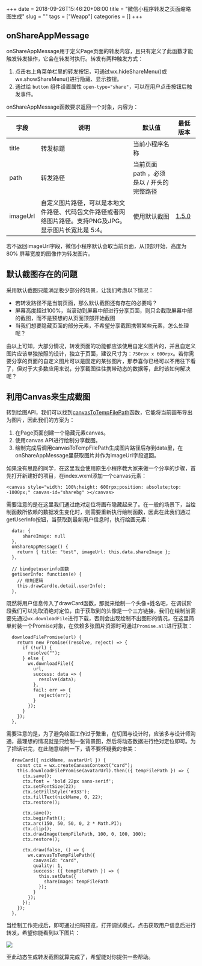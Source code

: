 +++
date = 2018-09-26T15:46:20+08:00
title = "微信小程序转发之页面缩略图生成"
slug = "" 
tags = ["Weapp"]
categories = []
+++

## onShareAppMessage

onShareAppMessage用于定义Page页面的转发内容，且只有定义了此函数才能触发转发操作，它会在转发时执行。转发有两种触发方式：

1. 点击右上角菜单栏里的转发按钮，可通过wx.hideShareMenu()或wx.showShareMenu()进行隐藏、显示按钮。
2. 通过给 `button` 组件设置属性 `open-type="share"`，可以在用户点击按钮后触发事件。

onShareAppMessage函数要求返回一个对象，内容为：

| 字段     | 说明                                                         | 默认值                                    | 最低版本                                                     |
| -------- | ------------------------------------------------------------ | ----------------------------------------- | ------------------------------------------------------------ |
| title    | 转发标题                                                     | 当前小程序名称                            |                                                              |
| path     | 转发路径                                                     | 当前页面 path ，必须是以 / 开头的完整路径 |                                                              |
| imageUrl | 自定义图片路径，可以是本地文件路径、代码包文件路径或者网络图片路径。支持PNG及JPG。显示图片长宽比是 5:4。 | 使用默认截图                              | [1.5.0](https://developers.weixin.qq.com/miniprogram/dev/framework/compatibility.html) |

若不返回imageUrl字段，微信小程序默认会取当前页面，从顶部开始，高度为 80% 屏幕宽度的图像作为转发图片。

## 默认截图存在的问题

采用默认截图只能满足极少部分的场景，让我们考虑以下情况：

- 若转发路径不是当前页面，那么默认截图还有存在的必要吗？
- 屏幕高度超过100%，当滚动到屏幕中部进行分享页面，则只会截取屏幕中部的截图，而不是预想的从页面顶部开始截图
- 当我们想要隐藏页面的部分元素，不希望分享截图携带某些元素，怎么处理呢？

由以上可知，大部分情况，转发页面的功能都应该使用自定义图片的，并且自定义图片应该单独按照的设计，独立于页面，建议尺寸为：`750rpx x 600rpx`。若你需要分享的页面的自定义图片可以是固定的某张图片，那恭喜你已经可以不用往下看了，但对于大多数应用来说，分享截图往往携带动态的数据等，此时该如何解决呢？

## 利用Canvas来生成截图

转到绘图API，我们可以找到[canvasToTempFilePath](https://developers.weixin.qq.com/miniprogram/dev/api/canvas/temp-file.html)函数，它能将当前画布导出为图片，因此我们的方案为：

1. 在Page页面创建一个隐藏元素canvas。
2. 使用canvas API进行绘制分享截图。
3. 绘制完成后调用canvasToTempFilePath生成图片路径后存到data里，在onShareAppMessage里获取图片并作为imageUrl字段返回。

如果没有思路的同学，在这里我会使用原生小程序教大家来做一个分享的步骤，首先打开新建好的项目，在index.wxml添加一个canvas元素：

```
<canvas style="width: 100%;height: 600rpx;position: absolute;top: -1000px;" canvas-id="sharebg" ></canvas> 
```

需要注意的是在这里我们通过绝对定位将画布隐藏起来了。在一般的场景下，当绘制函数所依赖的数据发生变化时，则需要重新执行绘制函数，因此在此我们通过getUserInfo按钮，当获取到最新用户信息时，执行绘画元素：

```
  data: {
      shareImage: null
  },
  onShareAppMessage() {
    return { title: "test", imageUrl: this.data.shareImage };
  },
  
  // bindgetuserinfo函数
  getUserInfo: function(e) {
    // 绘制逻辑
    this.drawCard(e.detail.userInfo);
  },
```

既然将用户信息传入了drawCard函数，那就来绘制一个头像+姓名吧，在调试阶段我们可以先取消绝对定位，由于获取到的头像是一个三方链接，我们在绘制前需要先通过`wx.downloadFile`进行下载，否则会出现绘制不出图形的情况，在这里简单封装一个Promise对象，在依赖多张图片资源时可通过`Promise.all`进行获取：

```
  downloadFilePromise(url) {
    return new Promise((resolve, reject) => {
      if (!url) {
        resolve("");
      } else {
        wx.downloadFile({
          url,
          success: data => {
            resolve(data);
          },
          fail: err => {
            reject(err);
          }
        });
      }
    });
  },
```

需要注意的是，为了避免绘画工作过于繁重，在切图与设计时，应该多与设计师沟通，最理想的情况就是只绘制一张背景图，然后将动态数据进行绝对定位即可。为了把话讲完，在此随意绘制一下，请不要怀疑我的审美：

```
  drawCard({ nickName, avatarUrl }) {
    const ctx = wx.createCanvasContext("card");
    this.downloadFilePromise(avatarUrl).then(({ tempFilePath }) => {
      ctx.save();
      ctx.font = 'bold 22px sans-serif';
      ctx.setFontSize(22);
      ctx.setFillStyle('#333');
      ctx.fillText(nickName, 0, 22);
      ctx.restore();

      ctx.save();
      ctx.beginPath();
      ctx.arc(150, 50, 50, 0, 2 * Math.PI);
      ctx.clip();
      ctx.drawImage(tempFilePath, 100, 0, 100, 100);
      ctx.restore();

      ctx.draw(false, () => {
        wx.canvasToTempFilePath({
          canvasId: "card",
          quality: 1,
          success: ({ tempFilePath }) => {
            this.setData({
              shareImage: tempFilePath
            });
          }
        });
      });
    });
  },
```

当绘制工作完成后，即可通过扫码预览，打开调试模式，点击获取用户信息后进行转发，希望你能看到以下图片：

![](http://qn.vv13.cn/18-9-26/29117968.jpg)

至此动态生成转发截图就算完成了，希望能对你提供一些帮助。
